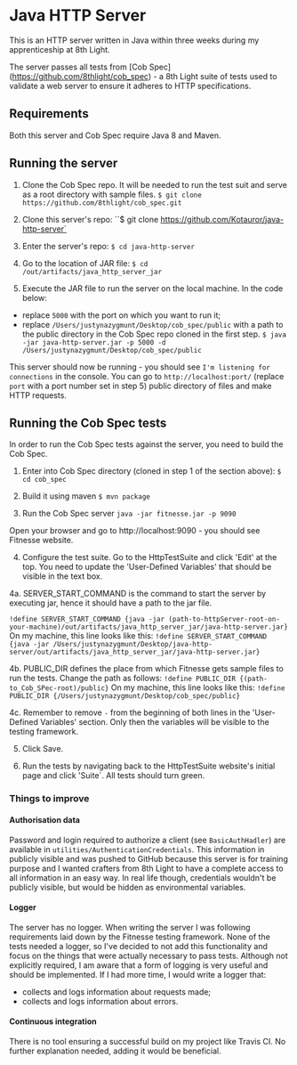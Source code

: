 # Java HTTP Server

This is an HTTP server written in Java within three weeks during my apprenticeship at 8th Light.

The server passes all tests from [Cob Spec] (https://github.com/8thlight/cob_spec) - a 8th Light suite of tests used to validate a web server to ensure it adheres to HTTP specifications.

## Requirements

Both this server and Cob Spec require Java 8 and Maven.

## Running the server

1. Clone the Cob Spec repo. It will be needed to run the test suit and serve as a root directory with sample files.
`$ git clone https://github.com/8thlight/cob_spec.git`

2. Clone this server's repo:
``$ git clone https://github.com/Kotauror/java-http-server`

3. Enter the server's repo:
`$ cd java-http-server`

4. Go to the location of JAR file:
`$ cd /out/artifacts/java_http_server_jar`

5. Execute the JAR file to run the server on the local machine. In the code below:
- replace `5000` with the port on which you want to run it;
- replace `/Users/justynazygmunt/Desktop/cob_spec/public` with a path to the public directory in the Cob Spec repo cloned in the first step.
`$ java -jar java-http-server.jar -p 5000 -d /Users/justynazygmunt/Desktop/cob_spec/public`

This server should now be running - you should see `I'm listening for connections` in the console.
You can go to `http://localhost:port/` (replace `port` with a port number set in step 5) public directory of files and make HTTP requests.

## Running the Cob Spec tests

In order to run the Cob Spec tests against the server, you need to build the Cob Spec.

1. Enter into Cob Spec directory (cloned in step 1 of the section above):
`$ cd cob_spec`

2. Build it using maven
`$ mvn package`

3. Run the Cob Spec server
`java -jar fitnesse.jar -p 9090`

Open your browser and go to http://localhost:9090 - you should see Fitnesse website.

4. Configure the test suite. Go to the HttpTestSuite and click 'Edit' at the top. You need to update the 'User-Defined Variables' that should be visible in the text box.

4a. SERVER_START_COMMAND is the command to start the server by executing jar, hence it should have a path to the jar file.

`!define SERVER_START_COMMAND {java -jar (path-to-httpServer-root-on-your-machine)/out/artifacts/java_http_server_jar/java-http-server.jar}`
On my machine, this line looks like this:
`!define SERVER_START_COMMAND {java -jar /Users/justynazygmunt/Desktop/java-http-server/out/artifacts/java_http_server_jar/java-http-server.jar}`

4b. PUBLIC_DIR defines the place from which Fitnesse gets sample files to run the tests. Change the path as follows:
`!define PUBLIC_DIR {(path-to_Cob_SPec-root)/public}`
On my machine, this line looks like this:
`!define PUBLIC_DIR {/Users/justynazygmunt/Desktop/cob_spec/public}`

4c. Remember to remove `-` from the beginning of both lines in the 'User-Defined Variables' section. Only then the variables will be visible to the testing framework.

5. Click Save.

6. Run the tests by navigating back to the HttpTestSuite website's initial page and click 'Suite`. All tests should turn green.

### Things to improve

#### Authorisation data
Password and login required to authorize a client (see `BasicAuthHadler`) are available in `utilities/AuthenticationCredentials`.
This information in publicly visible and was pushed to GitHub because this server is for training purpose and I wanted crafters
from 8th Light to have a complete access to all information in an easy way. In real life though, credentials wouldn't be
publicly visible, but would be hidden as environmental variables.

#### Logger
The server has no logger. When writing the server I was following requirements laid down by the Fitnesse testing framework.
None of the tests needed a logger, so I've decided to not add this functionality and focus on the things that were actually necessary to pass tests.
Although not explicitly required, I am aware that a form of logging is very useful and should be implemented.
If I had more time, I would write a logger that:
- collects and logs information about requests made;
- collects and logs information about errors.

#### Continuous integration
There is no tool ensuring a successful build on my project like Travis CI. No further explanation needed, adding it would be beneficial.
